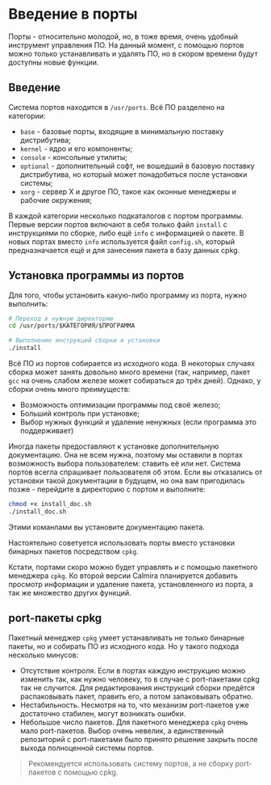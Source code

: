 # Введение в порты

Порты - относительно молодой, но, в тоже время, очень удобный инструмент управления ПО. На данный момент, с помощью портов можно только устанавливать и удалять ПО, но в скором времени будут доступны новые функции.

## Введение

Система портов находится в `/usr/ports`. Всё ПО разделено на категории:

* `base` - базовые порты, входящие в минимальную поставку дистрибутива;
* `kernel` - ядро и его компоненты;
* `console` - консольные утилиты;
* `optional` - дополнительный софт, не вошедший в базовую поставку дистрибутива, но который может понадобиться после установки системы;
* `xorg` - сервер X и другое ПО, такое как оконные менеджеры и рабочие окружения;

В каждой категории несколько подкаталогов с портом программы. Первые версии портов включают в себя только файл `install` с инструкциями по сборке, либо ещё `info` с информацией о пакете. В новых портах вместо `info` используется файл `config.sh`, который предназначается ещё и для занесения пакета в базу данных cpkg.

## Установка программы из портов

Для того, чтобы установить какую-либо программу из порта, нужно выполнить:

```bash
# Переход в нужную директорию
cd /usr/ports/$КАТЕГОРИЯ/$ПРОГРАММА

# Выполнение инструкций сборки и установки
./install
```

Всё ПО из портов собирается из исходного кода. В некоторых случаях сборка может занять довольно много времени (так, например, пакет `gcc` на очень слабом железе может собираться до трёх дней). Однако, у сборки очень много преимуществ:

* Возможность оптимизации программы под своё железо;
* Больший контроль при установке;
* Выбор нужных функций и удаление ненужных (если программа это поддерживает)

Иногда пакеты предоставляют к установке дополнительную документацию. Она не всем нужна, поэтому мы оставили в портах возможность выбора пользователем: ставить её или нет. Система портов всегла спрашивает пользователя об этом. Если вы отказались от установки такой документации в будущем, но она вам пригодилась позже - перейдите в директорию с портом и выполните:

```bash
chmod +x install_doc.sh
./install_doc.sh
```

Этими команлами вы установите документацию пакета.

Настоятельно советуется использовать порты вместо установки бинарных пакетов посредством `cpkg`.

Кстати, портами скоро можно будет управлять и с помощью пакетного менеджера `cpkg`. Ко второй версии Calmira планируется добавить просмотр информации и удаление пакета, установленного из порта, а так же множество других функций.

## port-пакеты cpkg

Пакетный менеджер `cpkg` умеет устанавливать не только бинарные пакеты, но и собирать ПО из исходного кода. Но у такого подхода несколько минусов:

* Отсутствие контроля. Если в портах каждую инструкцию можно изменить так, как нужно человеку, то в случае с port-пакетами cpkg так не случится. Для редактирования инструкций сборки предётся распаковывать пакет, править его, а потом запаковывать обратно.
* Нестабильность. Несмотря на то, что механизм port-пакетов уже достаточно стабилен, могут возникать ошибки.
* Небольшое число пакетов. Для пакетного менеджера `cpkg` очень мало port-пакетов. Выбор очень невелик, а единственный репозиторий с port-пакетами было принято решение закрыть после выхода полноценной системы портов.

> Рекомендуется использовать систему портов, а не сборку port-пакетов с помощью cpkg.
